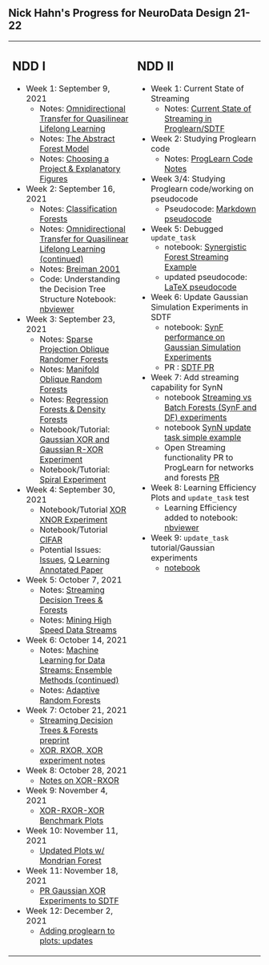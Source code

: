 ## Nick Hahn's Progress for NeuroData Design 21-22
<table><tr><td valign="top" width="49%"> 

## NDD I
- Week 1: September 9, 2021
  -  Notes: [Omnidirectional Transfer for Quasilinear Lifelong Learning](https://github.com/NeuroDataDesign/ProgLearn_2021-2022/blob/main/Nick-Hahn/Week_1/omnidirectional_transfer.pdf)
  -  Notes: [The Abstract Forest Model](https://github.com/NeuroDataDesign/ProgLearn_2021-2022/blob/main/Nick-Hahn/Week_1/Ch3_The_Abstract_Forest_Model.pdf)
  -  Notes: [Choosing a Project & Explanatory Figures](https://github.com/NeuroDataDesign/ProgLearn_2021-2022/blob/main/Nick-Hahn/Week_1/projects_and_figures.md)
 - Week 2: September 16, 2021
    - Notes: [Classification Forests](https://github.com/NeuroDataDesign/ProgLearn_2021-2022/blob/main/Nick-Hahn/Week_2/ch4.pdf)
    - Notes: [Omnidirectional Transfer for Quasilinear Lifelong Learning (continued)](https://github.com/NeuroDataDesign/ProgLearn_2021-2022/blob/main/Nick-Hahn/Week_2/omnidirectional_transfer.pdf)
    - Notes: [Breiman 2001](https://github.com/NeuroDataDesign/ProgLearn_2021-2022/blob/main/Nick-Hahn/Week_2/Breiman2001.pdf)
    - Code: Understanding the Decision Tree Structure Notebook: [nbviewer](https://nbviewer.jupyter.org/github/NeuroDataDesign/ProgLearn_2021-2022/blob/main/Nick-Hahn/Week_2/classification_forests.ipynb)   
- Week 3: September 23, 2021
    - Notes: [Sparse Projection Oblique Randomer Forests](https://github.com/NeuroDataDesign/ProgLearn_2021-2022/blob/main/Nick-Hahn/Week_3/SPORF.pdf)
    - Notes: [Manifold Oblique Random Forests](https://github.com/NeuroDataDesign/ProgLearn_2021-2022/blob/main/Nick-Hahn/Week_3/MORF.pdf)
    - Notes: [Regression Forests & Density Forests](https://github.com/NeuroDataDesign/ProgLearn_2021-2022/blob/main/Nick-Hahn/Week_3/ch5_and_6.pdf)
    - Notebook/Tutorial: [Gaussian XOR and Gaussian R-XOR Experiment](https://nbviewer.jupyter.org/github/NeuroDataDesign/ProgLearn_2021-2022/blob/main/Nick-Hahn/Week_3/Gaussian_XOR_and_Gaussian_R_XOR_Experiment%281%29.ipynb)
    - Notebook/Tutorial: [Spiral Experiment](https://nbviewer.jupyter.org/github/NeuroDataDesign/ProgLearn_2021-2022/blob/main/Nick-Hahn/Week_3/Spiral_Experiment.ipynb)
- Week 4: September 30, 2021 
  - Notebook/Tutorial [XOR XNOR Experiment](https://nbviewer.jupyter.org/github/NeuroDataDesign/ProgLearn_2021-2022/blob/main/Nick-Hahn/Week_4/xor_xnor.ipynb) 
  - Notebook/Tutorial [CIFAR](https://nbviewer.jupyter.org/github/NeuroDataDesign/ProgLearn_2021-2022/blob/main/Nick-Hahn/Week_4/rotation_cifar.ipynb)
  - Potential Issues: [Issues](https://github.com/NeuroDataDesign/ProgLearn_2021-2022/blob/main/Nick-Hahn/Week_4/potential_issues.md), [Q Learning Annotated Paper](https://github.com/NeuroDataDesign/ProgLearn_2021-2022/blob/main/Nick-Hahn/Week_4/qlearning.pdf)
- Week 5: October 7, 2021
  - Notes: [Streaming Decision Trees & Forests](https://github.com/NeuroDataDesign/ProgLearn_2021-2022/blob/main/Nick-Hahn/Week_5/streaming_trees_and_forests.md)
  - Notes: [Mining High Speed Data Streams](https://github.com/NeuroDataDesign/ProgLearn_2021-2022/blob/main/Nick-Hahn/Week_5/highspeeddatastreams.pdf)
- Week 6: October 14, 2021
  - Notes: [Machine Learning for Data Streams: Ensemble Methods (continued)](https://github.com/NeuroDataDesign/ProgLearn_2021-2022/blob/main/Nick-Hahn/Week_5/streaming_trees_and_forests.md)
  - Notes: [Adaptive Random Forests](https://github.com/NeuroDataDesign/ProgLearn_2021-2022/blob/main/Nick-Hahn/Week_6/adaptive_random_forests.md)
- Week 7: October 21, 2021
  - [Streaming Decision Trees & Forests preprint](https://github.com/NeuroDataDesign/ProgLearn_2021-2022/blob/main/Nick-Hahn/Week_7/SDTF.pdf)
  - [XOR, RXOR, XOR experiment notes](https://github.com/NeuroDataDesign/ProgLearn_2021-2022/blob/main/Nick-Hahn/Week_7/experiment_notes.md)
- Week 8: October 28, 2021 
  - [Notes on XOR-RXOR]() 
- Week 9: November 4, 2021
  - [XOR-RXOR-XOR Benchmark Plots](https://github.com/NeuroDataDesign/ProgLearn_2021-2022/blob/main/Nick-Hahn/Week_9/streaming_benchmarks.md)
- Week 10: November 11, 2021
  - [Updated Plots w/ Mondrian Forest](https://github.com/NeuroDataDesign/ProgLearn_2021-2022/blob/main/Nick-Hahn/Week_10/benchmark_plots.md) 
- Week 11: November 18, 2021 
  - [PR Gaussian XOR Experiments to SDTF](https://github.com/neurodata/SDTF/pull/30)
- Week 12: December 2, 2021
  - [Adding proglearn to plots: updates](https://github.com/NeuroDataDesign/ProgLearn_2021-2022/blob/main/Nick-Hahn/Week_12/updates.md) 

<!-- Column 2                               -->
</td><td valign="top" width="50%">

## NDD II
- Week 1: Current State of Streaming
  - Notes: [Current State of Streaming in Proglearn/SDTF](https://github.com/nhahn7/ProgLearn_2021-2022/blob/main/Nick-Hahn/NDD_II/Week_1/updates_pseudocode.md)
- Week 2: Studying Proglearn code
  - Notes: [ProgLearn Code Notes](https://github.com/nhahn7/ProgLearn_2021-2022/blob/main/Nick-Hahn/NDD_II/Week_2/notes.md)
- Week 3/4: Studying Proglearn code/working on pseudocode
  - Pseudocode: [Markdown pseudocode](https://github.com/nhahn7/ProgLearn_2021-2022/blob/main/Nick-Hahn/NDD_II/Week_4/updated_pseudocode.md)
- Week 5: Debugged `update_task`
  - notebook: [Synergistic Forest Streaming Example](https://nbviewer.org/github/nhahn7/ProgLearn_2021-2022/blob/main/Nick-Hahn/NDD_II/Week_5/synf_example.ipynb)
  - updated pseudocode: [LaTeX pseudocode](https://github.com/nhahn7/ProgLearn_2021-2022/blob/main/Nick-Hahn/NDD_II/Week_5/pseudocode.md)
- Week 6: Update Gaussian Simulation Experiments in SDTF
  - notebook: [SynF performance on Gaussian Simulation Experiments](https://sdtf.neurodata.io/xor_experiments.html)
  - PR : [SDTF PR](https://github.com/neurodata/SDTF/pull/42)
- Week 7: Add streaming capability for SynN
  - notebook [Streaming vs Batch Forests (SynF and DF) experiments](https://nbviewer.org/github/nhahn7/ProgLearn_2021-2022/blob/main/Nick-Hahn/NDD_II/Week_7/batch_vs_streaming_synf.ipynb)
  - notebook [SynN update task simple example](https://nbviewer.org/github/nhahn7/ProgLearn_2021-2022/blob/main/Nick-Hahn/NDD_II/Week_7/synN_update_task.ipynb)
  - Open Streaming functionality PR to ProgLearn for networks and forests [PR](https://github.com/neurodata/ProgLearn/pull/537)
- Week 8: Learning Efficiency Plots and `update_task` test
  - Learning Efficiency added to notebook: [nbviewer](https://nbviewer.org/github/nhahn7/ProgLearn_2021-2022/blob/main/Nick-Hahn/NDD_II/Week_8/batch_vs_streaming_synf.ipynb)
- Week 9: `update_task` tutorial/Gaussian experiments 
    - [notebook](https://nbviewer.org/github/nhahn7/ProgLearn_2021-2022/blob/main/Nick-Hahn/NDD_II/Week_9/streaming_synf_experiments_.ipynb)






</td></tr></table>

